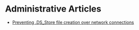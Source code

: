 # Administrative Articles

  * [Preventing .DS_Store file creation over network connections](preventing_.ds_store_file_creation_over_network_connections.md)
